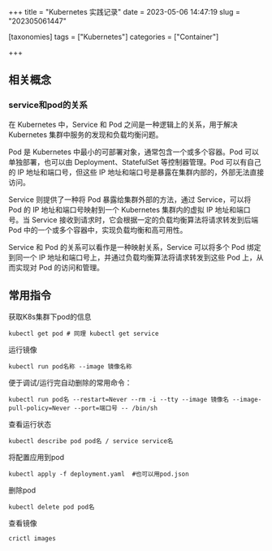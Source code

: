 +++
title = "Kubernetes 实践记录"
date = 2023-05-06 14:47:19
slug = "202305061447"

[taxonomies]
tags = ["Kubernetes"]
categories =  ["Container"]

+++

<!-- more -->

## 相关概念

### service和pod的关系

在 Kubernetes 中，Service 和 Pod 之间是一种逻辑上的关系，用于解决 Kubernetes 集群中服务的发现和负载均衡问题。

Pod 是 Kubernetes 中最小的可部署对象，通常包含一个或多个容器。Pod 可以单独部署，也可以由 Deployment、StatefulSet 等控制器管理。Pod 可以有自己的 IP 地址和端口号，但这些 IP 地址和端口号是暴露在集群内部的，外部无法直接访问。

Service 则提供了一种将 Pod 暴露给集群外部的方法，通过 Service，可以将 Pod 的 IP 地址和端口号映射到一个 Kubernetes 集群内的虚拟 IP 地址和端口号。当 Service 接收到请求时，它会根据一定的负载均衡算法将请求转发到后端 Pod 中的一个或多个容器中，实现负载均衡和高可用性。

Service 和 Pod 的关系可以看作是一种映射关系，Service 可以将多个 Pod 绑定到同一个 IP 地址和端口号上，并通过负载均衡算法将请求转发到这些 Pod 上，从而实现对 Pod 的访问和管理。

## 常用指令

获取K8s集群下pod的信息

```
kubectl get pod # 同理 kubectl get service
```

运行镜像

```
kubectl run pod名称 --image 镜像名称
```

便于调试/运行完自动删除的常用命令：

```
kubectl run pod名 --restart=Never --rm -i --tty --image 镜像名 --image-pull-policy=Never --port=端口号 -- /bin/sh
```

查看运行状态

```
kubectl describe pod pod名 / service service名
```

将配置应用到pod

```
kubectl apply -f deployment.yaml  #也可以用pod.json
```

删除pod

```
kubectl delete pod pod名
```



查看镜像

```
crictl images
```


